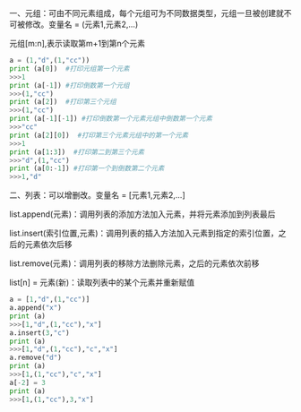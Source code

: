 一、元组：可由不同元素组成，每个元组可为不同数据类型，元组一旦被创建就不可被修改。变量名 = (元素1,元素2,...)

元组[m:n],表示读取第m+1到第n个元素
```python
a = (1,"d",(1,"cc"))
print (a[0])  #打印元组第一个元素 
>>>1
print (a[-1]) #打印倒数第一个元组
>>>(1,"cc")
print (a[2])  #打印第三个元组
>>>(1,"cc")
print (a[-1][-1]) #打印倒数第一个元素元组中倒数第一个元素
>>>"cc"
print (a[2][0])  #打印第三个元素元组中的第一个元素
>>>1
print (a[1:3])  #打印第二到第三个元素
>>>"d",(1,"cc")
print (a[0:-1]) #打印第一个到倒数第二个元素
>>>1,"d"
```
二、列表：可以增删改。变量名 = [元素1,元素2,...]

list.append(元素)：调用列表的添加方法加入元素，并将元素添加到列表最后

list.insert(索引位置,元素)：调用列表的插入方法加入元素到指定的索引位置，之后的元素依次后移

list.remove(元素)：调用列表的移除方法删除元素，之后的元素依次前移

list[n] = 元素(新)：读取列表中的某个元素并重新赋值
```python
a = [1,"d",(1,"cc")]
a.append("x")
print (a)
>>>[1,"d",(1,"cc"),"x"]
a.insert(3,"c")
print (a)
>>>[1,"d",(1,"cc"),"c","x"]
a.remove("d")
print (a)
>>>[1,(1,"cc"),"c","x"]
a[-2] = 3
print (a)
>>>[1,(1,"cc"),3,"x"]
```

